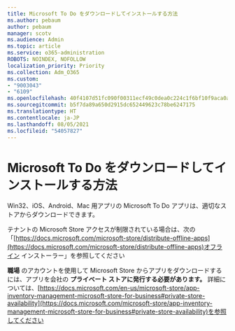 ```yaml
---
title: Microsoft To Do をダウンロードしてインストールする方法
ms.author: pebaum
author: pebaum
manager: scotv
ms.audience: Admin
ms.topic: article
ms.service: o365-administration
ROBOTS: NOINDEX, NOFOLLOW
localization_priority: Priority
ms.collection: Adm_O365
ms.custom:
- "9003043"
- "6109"
ms.openlocfilehash: 40f4107d51fc090f00311ecf49c0dea0c224c1f6bf10f9aca0a0e04931e91e11
ms.sourcegitcommit: b5f7da89a650d2915dc652449623c78be6247175
ms.translationtype: HT
ms.contentlocale: ja-JP
ms.lasthandoff: 08/05/2021
ms.locfileid: "54057827"
---
```

# <a name="how-to-download-and-install-microsoft-to-do"></a>Microsoft To Do をダウンロードしてインストールする方法

Win32、iOS、Android、Mac 用アプリの Microsoft To Do アプリは、適切なストアからダウンロードできます。

テナントの Microsoft Store アクセスが制限されている場合は、次の「[https://docs.microsoft.com/microsoft-store/distribute-offline-apps](https://docs.microsoft.com/microsoft-store/distribute-offline-apps)オフライン インストーラー」を参照してください

**職場** のアカウントを使用して Microsoft Store からアプリをダウンロードするには、アプリを会社の **プライベート ストアに発行する必要があります。** 詳細については、[https://docs.microsoft.com/en-us/microsoft-store/app-inventory-management-microsoft-store-for-business#private-store-availability](https://docs.microsoft.com/microsoft-store/app-inventory-management-microsoft-store-for-business#private-store-availability)を参照してください